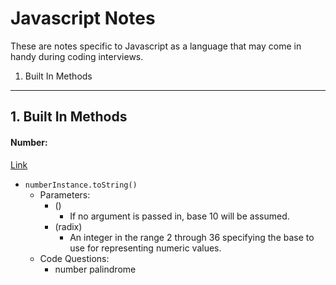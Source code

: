 # Javascript Notes

These are notes specific to Javascript as a language that may come in handy during coding interviews.

1. Built In Methods

---

## 1. Built In Methods

#### Number:

  [Link](https://developer.mozilla.org/en-US/docs/Web/JavaScript/Reference/Global_Objects/Number)

  - `numberInstance.toString()`
    - Parameters:
      - ()
        - If no argument is passed in, base 10 will be assumed.
      - (radix)
        - An integer in the range 2 through 36 specifying the base to use for representing numeric values.
    - Code Questions:
      - number palindrome